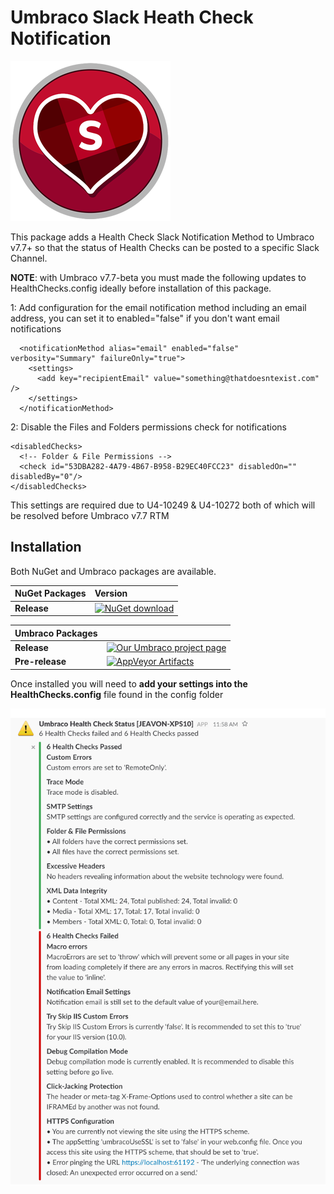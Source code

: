 # Umbraco Slack Heath Check Notification #

![Icon](https://github.com/CrumpledDog/Umbraco-HealthCheckSlackNotificationMethod/blob/develop/build/assets/icon/slack-health-check-notification-256.png?raw=true)

This package adds a Health Check Slack Notification Method to Umbraco v7.7+ so that the status of Health Checks can be posted to a specific Slack Channel.

**NOTE**: with Umbraco v7.7-beta you must made the following updates to HealthChecks.config ideally before installation of this package.

1: Add configuration for the email notification method including an email address, you can set it to enabled="false" if you don't want email notifications

      <notificationMethod alias="email" enabled="false" verbosity="Summary" failureOnly="true">
        <settings>
          <add key="recipientEmail" value="something@thatdoesntexist.com" />
        </settings>
      </notificationMethod>
2: Disable the Files and Folders permissions check for notifications

    <disabledChecks>
      <!-- Folder & File Permissions -->
      <check id="53DBA282-4A79-4B67-B958-B29EC40FCC23" disabledOn="" disabledBy="0"/>
    </disabledChecks>

This settings are required due to U4-10249 & U4-10272 both of which will be resolved before Umbraco v7.7 RTM

## Installation ##

Both NuGet and Umbraco packages are available. 

|NuGet Packages    |Version           |
|:-----------------|:-----------------|
|**Release**|[![NuGet download](http://img.shields.io/nuget/v/Our.Umbraco.HealthCheckSlackNotificationMethod.svg)](https://www.nuget.org/packages/Our.Umbraco.HealthCheckSlackNotificationMethod/)

|Umbraco Packages  |                  |
|:-----------------|:-----------------|
|**Release**|[![Our Umbraco project page](https://img.shields.io/badge/our-umbraco-orange.svg)](https://our.umbraco.org/projects/backoffice-extensions/slack-health-check-notification/) 
|**Pre-release**| [![AppVeyor Artifacts](https://img.shields.io/badge/appveyor-umbraco-orange.svg)](https://ci.appveyor.com/project/JeavonLeopold/umbraco-healthcheckslacknotificationmethod/build/artifacts)

Once installed you will need to **add your settings into the HealthChecks.config** file found in the config folder

![Exmaple](docs/example.png)


